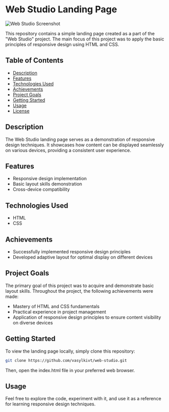 # Web Studio Landing Page

![Web Studio Screenshot](./assets/WEBSTUDIO.png)

This repository contains a simple landing page created as a part of the "Web Studio" project. The main focus of this project was to apply the basic principles of responsive design using HTML and CSS.

## Table of Contents

- [Description](#description)
- [Features](#features)
- [Technologies Used](#technologies-used)
- [Achievements](#achievements)
- [Project Goals](#project-goals)
- [Getting Started](#getting-started)
- [Usage](#usage)
- [License](#license)

## Description

The Web Studio landing page serves as a demonstration of responsive design techniques. It showcases how content can be displayed seamlessly on various devices, providing a consistent user experience.

## Features

- Responsive design implementation
- Basic layout skills demonstration
- Cross-device compatibility

## Technologies Used

- HTML
- CSS

## Achievements

- Successfully implemented responsive design principles
- Developed adaptive layout for optimal display on different devices

## Project Goals

The primary goal of this project was to acquire and demonstrate basic layout skills. Throughout the project, the following achievements were made:

- Mastery of HTML and CSS fundamentals
- Practical experience in project management
- Application of responsive design principles to ensure content visibility on diverse devices

## Getting Started

To view the landing page locally, simply clone this repository:

```bash
git clone https://github.com/vasylkivt/web-studio.git
```

Then, open the index.html file in your preferred web browser.

## Usage
Feel free to explore the code, experiment with it, and use it as a reference for learning responsive design techniques.

